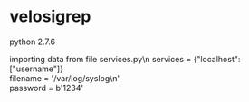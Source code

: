 # velosigrep

python 2.7.6

importing data from file services.py\n
services = {"localhost": ["username"]}                  
filename = '/var/log/syslog\n'                          
password = b'1234'                                       


